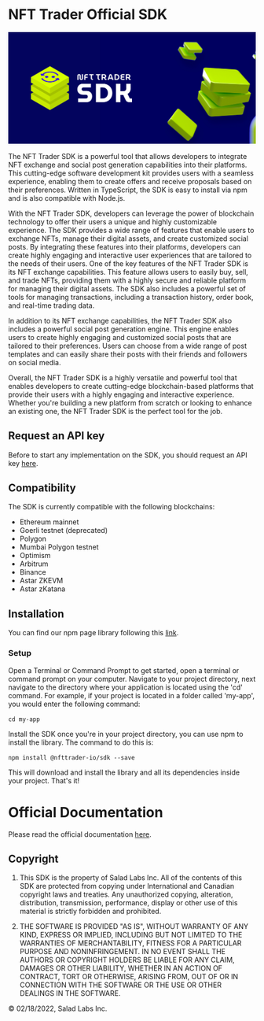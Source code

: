 # NFT Trader Official SDK

![plot](./resources/images/sdk-meta-image.jpg)

The NFT Trader SDK is a powerful tool that allows developers to integrate NFT exchange and social post generation capabilities into their platforms. This cutting-edge software development kit provides users with a seamless experience, enabling them to create offers and receive proposals based on their preferences. Written in TypeScript, the SDK is easy to install via npm and is also compatible with Node.js.

With the NFT Trader SDK, developers can leverage the power of blockchain technology to offer their users a unique and highly customizable experience. The SDK provides a wide range of features that enable users to exchange NFTs, manage their digital assets, and create customized social posts. By integrating these features into their platforms, developers can create highly engaging and interactive user experiences that are tailored to the needs of their users.
One of the key features of the NFT Trader SDK is its NFT exchange capabilities. This feature allows users to easily buy, sell, and trade NFTs, providing them with a highly secure and reliable platform for managing their digital assets. The SDK also includes a powerful set of tools for managing transactions, including a transaction history, order book, and real-time trading data.

In addition to its NFT exchange capabilities, the NFT Trader SDK also includes a powerful social post generation engine. This engine enables users to create highly engaging and customized social posts that are tailored to their preferences. Users can choose from a wide range of post templates and can easily share their posts with their friends and followers on social media.

Overall, the NFT Trader SDK is a highly versatile and powerful tool that enables developers to create cutting-edge blockchain-based platforms that provide their users with a highly engaging and interactive experience. Whether you're building a new platform from scratch or looking to enhance an existing one, the NFT Trader SDK is the perfect tool for the job.

## Request an API key

Before to start any implementation on the SDK, you should request an API key [here](https://sdk.nfttrader.io).

## Compatibility

The SDK is currently compatible with the following blockchains:

- Ethereum mainnet
- Goerli testnet (deprecated)
- Polygon
- Mumbai Polygon testnet
- Optimism
- Arbitrum
- Binance
- Astar ZKEVM
- Astar zKatana

## Installation

You can find our npm page library following this [link](https://www.npmjs.com/package/@nfttrader-io/sdk).

### Setup

Open a Terminal or Command Prompt to get started, open a terminal or command prompt on your computer.
Navigate to your project directory, next navigate to the directory where your application is located using the 'cd' command. For example, if your project is located in a folder called 'my-app', you would enter the following command:

```shell
cd my-app
```

Install the SDK once you're in your project directory, you can use npm to install the library.
The command to do this is:

```shell
npm install @nfttrader-io/sdk --save
```

This will download and install the library and all its dependencies inside your project.
That's it!

# Official Documentation

Please read the official documentation [here](https://docs.nfttrader.io/documentation/nft-trader-sdk/initialization).

## Copyright

1. This SDK is the property of Salad Labs Inc. All of the contents of this SDK are protected from copying under International and Canadian copyright laws and treaties. Any unauthorized copying, alteration, distribution, transmission, performance, display or other use of this material is strictly forbidden and prohibited.

2. THE SOFTWARE IS PROVIDED "AS IS", WITHOUT WARRANTY OF ANY KIND, EXPRESS OR IMPLIED, INCLUDING BUT NOT LIMITED TO THE WARRANTIES OF MERCHANTABILITY, FITNESS FOR A PARTICULAR PURPOSE AND NONINFRINGEMENT. IN NO EVENT SHALL THE AUTHORS OR COPYRIGHT HOLDERS BE LIABLE FOR ANY CLAIM, DAMAGES OR OTHER LIABILITY, WHETHER IN AN ACTION OF CONTRACT, TORT OR OTHERWISE, ARISING FROM, OUT OF OR IN CONNECTION WITH THE SOFTWARE OR THE USE OR OTHER DEALINGS IN THE SOFTWARE.

© 02/18/2022, Salad Labs Inc.
